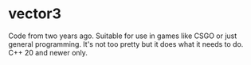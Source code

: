 # vector3
Code from two years ago. Suitable for use in games like CSGO or just general programming. 
It's not too pretty but it does what it needs to do. C++ 20 and newer only.
